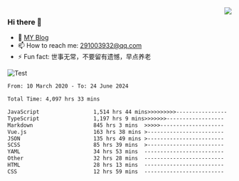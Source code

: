 <img align='right' src='https://github-readme-stats.vercel.app/api?username=niaogege&show_icons=true&theme=radical'/>

### Hi there 👋

- 🌱 [MY Blog](https://bythewayer.com/)
- 📫 How to reach me: 291003932@qq.com
- ⚡ Fun fact:  世事无常，不要留有遗憾，早点养老

![Test](https://github-readme-stats.vercel.app/api/top-langs/?username=niaogege&layout=compact)

<!--START_SECTION:waka-->

```txt
From: 10 March 2020 - To: 24 June 2024

Total Time: 4,097 hrs 33 mins

JavaScript                 1,514 hrs 44 mins>>>>>>>>>----------------   36.97 %
TypeScript                 1,197 hrs 9 mins>>>>>>>------------------   29.22 %
Markdown                   845 hrs 3 mins  >>>>>--------------------   20.62 %
Vue.js                     163 hrs 38 mins >------------------------   03.99 %
JSON                       135 hrs 49 mins >------------------------   03.31 %
SCSS                       85 hrs 39 mins  >------------------------   02.09 %
YAML                       34 hrs 53 mins  -------------------------   00.85 %
Other                      32 hrs 28 mins  -------------------------   00.79 %
HTML                       28 hrs 13 mins  -------------------------   00.69 %
CSS                        12 hrs 59 mins  -------------------------   00.32 %
```

<!--END_SECTION:waka-->
